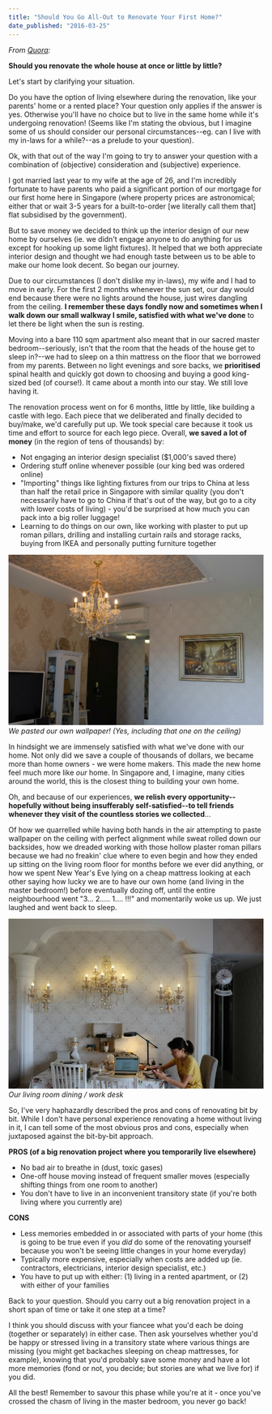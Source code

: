 ```yaml
---
title: "Should You Go All-Out to Renovate Your First Home?"
date_published: "2016-03-25"
---
```


_From [Quora](https://www.quora.com/Should-you-renovate-the-whole-house-at-once-or-little-by-little):_ 

**Should you renovate the whole house at once or little by little?**

Let's start by clarifying your situation.

Do you have the option of living elsewhere during the renovation, like your parents' home or a rented place? Your question only applies if the answer is yes. Otherwise you'll have no choice but to live in the same home while it's undergoing renovation! (Seems like I'm stating the obvious, but I imagine some of us should consider our personal circumstances--eg. can I live with my in-laws for a while?--as a prelude to your question).

Ok, with that out of the way I'm going to try to answer your question with a combination of (objective) consideration and (subjective) experience.

I got married last year to my wife at the age of 26, and I'm incredibly fortunate to have parents who paid a significant portion of our mortgage for our first home here in Singapore (where property prices are astronomical; either that or wait 3-5 years for a built-to-order \[we literally call them that\] flat subsidised by the government).

But to save money we decided to think up the interior design of our new home by ourselves (ie. we didn't engage anyone to do anything for us except for hooking up some light fixtures). It helped that we both appreciate interior design and thought we had enough taste between us to be able to make our home look decent. So began our journey.

Due to our circumstances (I don't dislike my in-laws), my wife and I had to move in early. For the first 2 months whenever the sun set, our day would end because there were no lights around the house, just wires dangling from the ceiling. **I remember these days fondly now and sometimes when I walk down our small walkway I smile, satisfied with what we've done** to let there be light when the sun is resting.

Moving into a bare 110 sqm apartment also meant that in our sacred master bedroom--seriously, isn't that the room that the heads of the house get to sleep in?--we had to sleep on a thin mattress on the floor that we borrowed from my parents. Between no light evenings and sore backs, we **prioritised** spinal health and quickly got down to choosing and buying a good king-sized bed (of course!). It came about a month into our stay. We still love having it.

The renovation process went on for 6 months, little by little, like building a castle with lego. Each piece that we deliberated and finally decided to buy/make, we'd carefully put up. We took special care because it took us time and effort to source for each lego piece. Overall, **we saved a lot of money** (in the region of tens of thousands) by:

- Not engaging an interior design specialist ($1,000's saved there)
- Ordering stuff online whenever possible (our king bed was ordered online)
- "Importing" things like lighting fixtures from our trips to China at less than half the retail price in Singapore with similar quality (you don't necessarily have to go to China if that's out of the way, but go to a city with lower costs of living) - you'd be surprised at how much you can pack into a big roller luggage!
- Learning to do things on our own, like working with plaster to put up roman pillars, drilling and installing curtain rails and storage racks, buying from IKEA and personally putting furniture together

![We pasted our own wallpaper! (Yes, including that one on the ceiling)](images/DSCF5716-1024x683.jpg)
_We pasted our own wallpaper! (Yes, including that one on the ceiling)_

In hindsight we are immensely satisfied with what we've done with our home. Not only did we save a couple of thousands of dollars, we became more than home owners - we were home makers. This made the new home feel much more like _our_ home. In Singapore and, I imagine, many cities around the world, this is the closest thing to building your own home.

Oh, and because of our experiences, **we relish every opportunity--hopefully without being insufferably self-satisfied--to tell friends whenever they visit of the countless stories we collected**...

Of how we quarrelled while having both hands in the air attempting to paste wallpaper on the ceiling with perfect alignment while sweat rolled down our backsides, how we dreaded working with those hollow plaster roman pillars because we had no freakin' clue where to even begin and how they ended up sitting on the living room floor for months before we ever did anything, or how we spent New Year's Eve lying on a cheap mattress looking at each other saying how lucky we are to have our own home (and living in the master bedroom!) before eventually dozing off, until the entire neighbourhood went "3... 2..... 1.... !!!" and momentarily woke us up. We just laughed and went back to sleep.

![Our living room dining / work desk ](images/DSCF5717.jpg)
_Our living room dining / work desk_

So, I've very haphazardly described the pros and cons of renovating bit by bit. While I don't have personal experience renovating a home without living in it, I can tell some of the most obvious pros and cons, especially when juxtaposed against the bit-by-bit approach.

**PROS (of a big renovation project where you temporarily live elsewhere)**

- No bad air to breathe in (dust, toxic gases)
- One-off house moving instead of frequent smaller moves (especially shifting things from one room to another)
- You don't have to live in an inconvenient transitory state (if you're both living where you currently are)

**CONS**

- Less memories embedded in or associated with parts of your home (this is going to be true even if you _did_ do some of the renovating yourself because you won't be seeing little changes in your home everyday)
- Typically more expensive, especially when costs are added up (ie. contractors, electricians, interior design specialist, etc.)
- You have to put up with either: (1) living in a rented apartment, or (2) with either of your families

Back to your question. Should you carry out a big renovation project in a short span of time or take it one step at a time?

I think you should discuss with your fiancee what you'd each be doing (together or separately) in either case. Then ask yourselves whether you'd be happy or stressed living in a transitory state where various things are missing (you might get backaches sleeping on cheap mattresses, for example), knowing that you'd probably save some money and have a lot more memories (fond or not, you decide; but stories are what we live for) if you did.

All the best! Remember to savour this phase while you're at it - once you've crossed the chasm of living in the master bedroom, you never go back!
